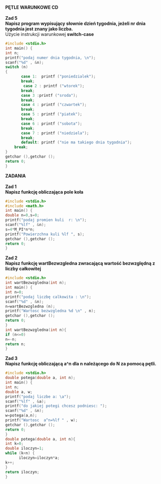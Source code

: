 <b> PĘTLE WARUNKOWE CD</b><br><br>
<b>
Zad 5<br>
Napisz program wypisujący słownie dzień tygodnia, jeżeli nr dnia tygodnia jest znany jako liczba.</b><br>
Użycie instrukcji warunkowej <b>switch-case</b>
```c
#include <stdio.h>
int main() {
int n;
printf("podaj numer dnia tygodnia, \n");
scanf("%d" , &n);
switch (n)
{
       case 1:  printf ("poniedzialek");
       break;
        case 2 : printf ("wtorek");
       break; 
       case 3 :printf ("sroda");
       break; 
       case 4 : printf ("czwartek");
       break; 
       case 5 : printf ("piatek");
       break; 
       case 6 : printf ("sobota");
       break; 
       case 7 : printf ("niedziela");
       break;
       default: printf ("nie ma takiego dnia tygodnia");
    break;
}
getchar (),getchar ();
return 0;
}
```
<b> ZADANIA</b><br><br>
<b>
Zad 1<br>
Napisz funkcję obliczająca pole koła</b><br>
```c
#include <stdio.h>
#include <math.h>
int main() {
double n=0,s=0;
printf("podaj promien kuli  r: \n");
scanf("%lf" , &n);
s=4*M_PI*n*n;
printf("Powierzchna kuli %lf ", s);
getchar (),getchar ();
return 0;
}
```
<b>Zad 2 <br>
Napisz funkcję wartBezwzgledna zwracającą wartość bezwzględną z liczby całkowitej</b>
```c
#include <stdio.h>
int wartBezwzgledna(int n);
int main() {
int n=0;
printf("podaj liczbę calkowita : \n");
scanf("%d" , &n);
n=wartBezwzgledna (n);
printf("Wartosc bezwzgledna %d \n" , n);
getchar (),getchar ();
return 0;
}
int wartBezwzgledna(int n){
if (n<=0)
n=-n; 
return n;
}
```
<b>Zad 3<br>
Napisz funkcję obliczającą a^n dla n należącego do N za pomocą pętli.</b>
```c
#include <stdio.h>
double potega(double a, int n);
int main() {
int n;
double a, w;
printf("podaj liczbe a: \a");
scanf("%lf" , &a);
printf("do jakiej potegi chcesz podniesc: ");
scanf("%d" , &n);
w=potega(a,n);
printf("Wartosc  a^n=%lf " , w);
getchar (),getchar ();
return 0;
}
double potega(double a, int n){
int k=0;
double iloczyn=1;
while (k<n) {
      iloczyn=iloczyn*a;
k++;
}
return iloczyn;
}
```
